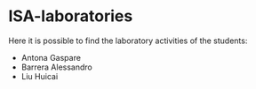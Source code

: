 # ISA-laboratories

Here it is possible to find the laboratory activities of the students:
- Antona Gaspare
- Barrera Alessandro
- Liu Huicai
